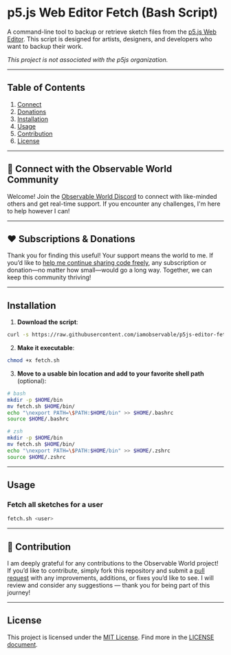 # p5.js Web Editor Fetch (Bash Script)

A command-line tool to backup or retrieve sketch files from the [p5.js Web Editor](https://editor.p5js.org/). This script is designed for artists, designers, and developers who want to backup their work.

*This project is not associated with the p5js organization.*

---

## Table of Contents

1. [Connect](#-connect-with-the-observable-world-community)
2. [Donations](#service-examples)
3. [Installation](#installation)
4. [Usage](#usage)
5. [Contribution](#contribution)
6. [License](#license)

---

## 📢 Connect with the Observable World Community

Welcome! Join the [Observable World Discord](https://discord.gg/fX37FXvE) to connect with like-minded 
others and get real-time support. If you encounter any challenges, I'm here to help however I can!

---

## ❤️ Subscriptions & Donations

Thank you for finding this useful! Your support means the world to me. If you’d like to [help me 
continue sharing code freely](https://github.com/sponsors/iamobservable), any subscription or donation—no matter 
how small—would go a long way. Together, we can keep this community thriving!

---

## Installation

1. **Download the script**:

```bash
curl -s https://raw.githubusercontent.com/iamobservable/p5js-editor-fetch/main/fetch.sh > fetch.sh
```

2. **Make it executable**:

```bash
chmod +x fetch.sh
```

3. **Move to a usable bin location and add to your favorite shell path** (optional):

```bash
# bash
mkdir -p $HOME/bin
mv fetch.sh $HOME/bin/
echo "\nexport PATH=\$PATH:$HOME/bin" >> $HOME/.bashrc
source $HOME/.bashrc
```

```zsh
# zsh
mkdir -p $HOME/bin
mv fetch.sh $HOME/bin/
echo "\nexport PATH=\$PATH:$HOME/bin" >> $HOME/.zshrc
source $HOME/.zshrc
```

---

## Usage

### Fetch all sketches for a user

```bash
fetch.sh <user>
```

---

## 💪 Contribution

I am deeply grateful for any contributions to the Observable World project! If you’d like to contribute, 
simply fork this repository and submit a [pull request](https://github.com/iamobservable/p5js-editor-fetch/pulls) with any improvements, additions, or fixes you’d 
like to see. I will review and consider any suggestions — thank you for being part of this journey!

---

## License

This project is licensed under the [MIT License](https://en.wikipedia.org/wiki/MIT_License). Find more in the [LICENSE document](https://raw.githubusercontent.com/iamobservable/p5js-editor-fetch/refs/heads/main/LICENSE).

